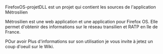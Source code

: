  FirefoxOS-projetDLL est un projet qui contient les sources de l'application Métrosilien 
 
Métrosilien est une web application et une application pour Firefox OS. Elle permet d'obtenir des informations sur le réseau transilien et RATP en île de France. 

POur avoir Plus d'informations sur son utilisation je vous invite à jetez un coup d'oeuil sur le Wiki.


